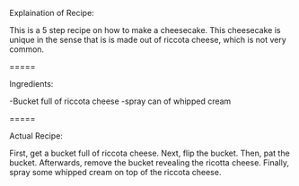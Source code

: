 Explaination of Recipe:

This is a 5 step recipe on how to make a cheesecake.
This cheesecake is unique in the sense that is is made
out of riccota cheese, which is not very common.

=====

Ingredients:

-Bucket full of riccota cheese
-spray can of whipped cream 

=====

Actual Recipe:

First, get a bucket full of riccota cheese.
Next, flip the bucket.
Then, pat the bucket.
Afterwards, remove the bucket revealing the ricotta cheese.
Finally, spray some whipped cream on top of the riccota cheese.
